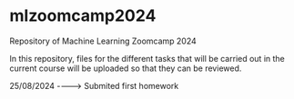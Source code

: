 # mlzoomcamp2024
Repository of Machine Learning Zoomcamp 2024


In this repository, files for the different tasks that will be carried out in the current course will be uploaded so that they can be reviewed.

25/08/2024 ----> Submited first homework
